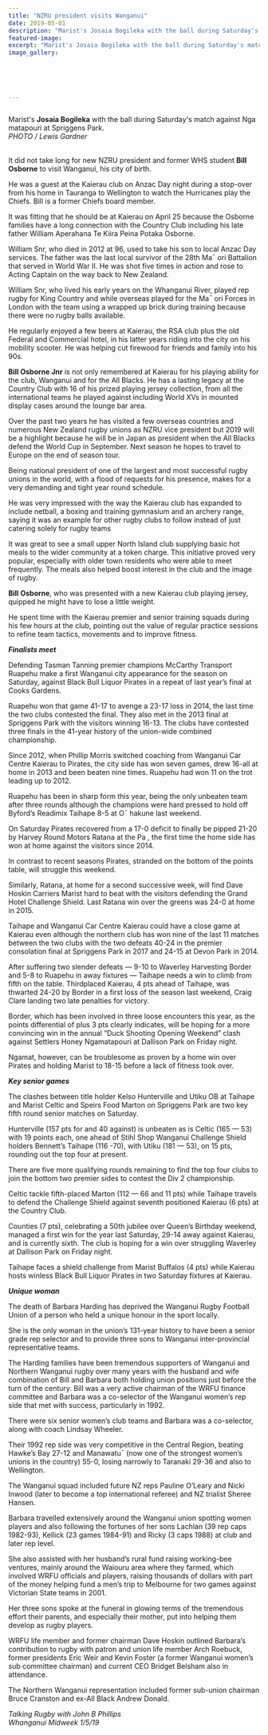 ```yaml
---
title: "NZRU president visits Wanganui"
date: 2019-05-01
description: "Marist's Josaia Bogileka with the ball during Saturday's match against Nga matapouri at Spriggens Park..."
featured-image: 
excerpt: "Marist's Josaia Bogileka with the ball during Saturday's match against Nga matapouri at Spriggens Park."
image_gallery:
	
	
	
	
	
---
```


<p><img src="https://i.prcdn.co/img?regionKey=U820xKWoCPWQk6iUashhJw%3d%3d" alt="" /></p>
<p>Marist's <strong>Josaia Bogileka</strong> with the ball during Saturday's match against Nga matapouri at Spriggens Park.<br /><em>PHOTO / Lewis Gardner</em></p>
<p data-bind="text: $data"><br />It did not take long for new NZRU president and former WHS student&nbsp;<strong>Bill Osborne</strong> to visit Wanganui, his city of birth.</p>
<p data-bind="text: $data">He was a guest at the Kaierau club on Anzac Day night during a stop-over from his home in Tauranga to Wellington to watch the Hurricanes play the Chiefs. Bill is a former Chiefs board member.</p>
<p data-bind="text: $data">It was fitting that he should be at Kaierau on April 25 because the Osborne families have a long connection with the Country Club including his late father William Aperahana Te Kiira Peina Potaka Osborne.</p>
<p data-bind="text: $data">William Snr, who died in 2012 at 96, used to take his son to local Anzac Day services. The father was the last local survivor of the 28th Ma&macr; ori Battalion that served in World War II. He was shot five times in action and rose to Acting Captain on the way back to New Zealand.</p>
<p data-bind="text: $data">William Snr, who lived his early years on the Whanganui River, played rep rugby for King Country and while overseas played for the Ma&macr; ori Forces in London with the team using a wrapped up brick during training because there were no rugby balls available.</p>
<p data-bind="text: $data">He regularly enjoyed a few beers at Kaierau, the RSA club plus the old Federal and Commercial hotel, in his latter years riding into the city on his mobility scooter. He was helping cut firewood for friends and family into his 90s.</p>
<p data-bind="text: $data"><strong>Bill Osborne Jnr</strong> is not only remembered at Kaierau for his playing ability for the club, Wanganui and for the All Blacks. He has a lasting legacy at the Country Club with 16 of his prized playing jersey collection, from all the international teams he played against including World XVs in mounted display cases around the lounge bar area.</p>
<p data-bind="text: $data">Over the past two years he has visited a few overseas countries and numerous New Zealand rugby unions as NZRU vice president but 2019 will be a highlight because he will be in Japan as president when the All Blacks defend the World Cup in September. Next season he hopes to travel to Europe on the end of season tour.</p>
<p data-bind="text: $data">Being national president of one of the largest and most successful rugby unions in the world, with a flood of requests for his presence, makes for a very demanding and tight year round schedule.</p>
<p data-bind="text: $data">He was very impressed with the way the Kaierau club has expanded to include netball, a boxing and training gymnasium and an archery range, saying it was an example for other rugby clubs to follow instead of just catering solely for rugby teams</p>
<p data-bind="text: $data">It was great to see a small upper North Island club supplying basic hot meals to the wider community at a token charge. This initiative proved very popular, especially with older town residents who were able to meet frequently. The meals also helped boost interest in the club and the image of rugby.</p>
<p data-bind="text: $data"><strong>Bill Osborne</strong>, who was presented with a new Kaierau club playing jersey, quipped he might have to lose a little weight.</p>
<p data-bind="text: $data">He spent time with the Kaierau premier and senior training squads during his few hours at the club, pointing out the value of regular practice sessions to refine team tactics, movements and to improve fitness.</p>
<p data-bind="text: $data"><em><strong>Finalists meet</strong></em></p>
<p data-bind="text: $data">Defending Tasman Tanning premier champions McCarthy Transport Ruapehu make a first Wanganui city appearance for the season on Saturday, against Black Bull Liquor Pirates in a repeat of last year&rsquo;s final at Cooks Gardens.</p>
<p data-bind="text: $data">Ruapehu won that game 41-17 to avenge a 23-17 loss in 2014, the last time the two clubs contested the final. They also met in the 2013 final at Spriggens Park with the visitors winning 16-13. The clubs have contested three finals in the 41-year history of the union-wide combined championship.</p>
<p data-bind="text: $data">Since 2012, when Phillip Morris switched coaching from Wanganui Car Centre Kaierau to Pirates, the city side has won seven games, drew 16-all at home in 2013 and been beaten nine times. Ruapehu had won 11 on the trot leading up to 2012.</p>
<p data-bind="text: $data">Ruapehu has been in sharp form this year, being the only unbeaten team after three rounds although the champions were hard pressed to hold off Byford&rsquo;s Readimix Taihape 8-5 at O&macr; hakune last weekend.</p>
<p data-bind="text: $data">On Saturday Pirates recovered from a 17-0 deficit to finally be pipped 21-20 by Harvey Round Motors Ratana at the Pa , the first time the home side has won at home against the visitors since 2014.</p>
<p data-bind="text: $data">In contrast to recent seasons Pirates, stranded on the bottom of the points table, will struggle this weekend.</p>
<p data-bind="text: $data">Similarly, Ratana, at home for a second successive week, will find Dave Hoskin Carriers Marist hard to beat with the visitors defending the Grand Hotel Challenge Shield. Last Ratana win over the greens was 24-0 at home in 2015.</p>
<p data-bind="text: $data">Taihape and Wanganui Car Centre Kaierau could have a close game at Kaierau even although the northern club has won nine of the last 11 matches between the two clubs with the two defeats 40-24 in the premier consolation final at Spriggens Park in 2017 and 24-15 at Devon Park in 2014.</p>
<p data-bind="text: $data">After suffering two slender defeats &mdash; 9-10 to Waverley Harvesting Border and 5-8 to Ruapehu in away fixtures &mdash; Taihape needs a win to climb from fifth on the table. Thirdplaced Kaierau, 4 pts ahead of Taihape, was thwarted 24-20 by Border in a first loss of the season last weekend, Craig Clare landing two late penalties for victory.</p>
<p data-bind="text: $data">Border, which has been involved in three loose encounters this year, as the points differential of plus 3 pts clearly indicates, will be hoping for a more convincing win in the annual &ldquo;Duck Shooting Opening Weekend&rdquo; clash against Settlers Honey Ngamatapouri at Dallison Park on Friday night.</p>
<p data-bind="text: $data">Ngamat, however, can be troublesome as proven by a home win over Pirates and holding Marist to 18-15 before a lack of fitness took over.</p>
<p data-bind="text: $data"><em><strong>Key senior games</strong></em></p>
<p data-bind="text: $data">The clashes between title holder Kelso Hunterville and Utiku OB at Taihape and Marist Celtic and Speirs Food Marton on Spriggens Park are two key fifth round senior matches on Saturday.</p>
<p data-bind="text: $data">Hunterville (157 pts for and 40 against) is unbeaten as is Celtic (165 &mdash; 53) with 19 points each, one ahead of Stihl Shop Wanganui Challenge Shield holders Bennett&rsquo;s Taihape (116 -70), with Utiku (181 &mdash; 53), on 15 pts, rounding out the top four at present.</p>
<p data-bind="text: $data">There are five more qualifying rounds remaining to find the top four clubs to join the bottom two premier sides to contest the Div 2 championship.</p>
<p data-bind="text: $data">Celtic tackle fifth-placed Marton (112 &mdash; 66 and 11 pts) while Taihape travels to defend the Challenge Shield against seventh positioned Kaierau (6 pts) at the Country Club.</p>
<p data-bind="text: $data">Counties (7 pts), celebrating a 50th jubilee over Queen&rsquo;s Birthday weekend, managed a first win for the year last Saturday, 29-14 away against Kaierau, and is currently sixth. The club is hoping for a win over struggling Waverley at Dallison Park on Friday night.</p>
<p data-bind="text: $data">Taihape faces a shield challenge from Marist Buffalos (4 pts) while Kaierau hosts winless Black Bull Liquor Pirates in two Saturday fixtures at Kaierau.</p>
<p data-bind="text: $data"><em><strong>Unique woman</strong></em></p>
<p data-bind="text: $data">The death of Barbara Harding has deprived the Wanganui Rugby Football Union of a person who held a unique honour in the sport locally.</p>
<p data-bind="text: $data">She is the only woman in the union&rsquo;s 131-year history to have been a senior grade rep selector and to provide three sons to Wanganui inter-provincial representative teams.</p>
<p data-bind="text: $data">The Harding families have been tremendous supporters of Wanganui and Northern Wanganui rugby over many years with the husband and wife combination of Bill and Barbara both holding union positions just before the turn of the century. Bill was a very active chairman of the WRFU finance committee and Barbara was a co-selector of the Wanganui women&rsquo;s rep side that met with success, particularly in 1992.</p>
<p data-bind="text: $data">There were six senior women&rsquo;s club teams and Barbara was a co-selector, along with coach Lindsay Wheeler.</p>
<p data-bind="text: $data">Their 1992 rep side was very competitive in the Central Region, beating Hawke&rsquo;s Bay 27-12 and Manawatu&macr; (now one of the strongest women&rsquo;s unions in the country) 55-0, losing narrowly to Taranaki 29-36 and also to Wellington.</p>
<p data-bind="text: $data">The Wanganui squad included future NZ reps Pauline O&rsquo;Leary and Nicki Inwood (later to become a top international referee) and NZ trialist Sheree Hansen.</p>
<p data-bind="text: $data">Barbara travelled extensively around the Wanganui union spotting women players and also following the fortunes of her sons Lachlan (39 rep caps 1982-93), Kellick (23 games 1984-91) and Ricky (3 caps 1988) at club and later rep level.</p>
<p data-bind="text: $data">She also assisted with her husband&rsquo;s rural fund raising working-bee ventures, mainly around the Waiouru area where they farmed, which involved WRFU officials and players, raising thousands of dollars with part of the money helping fund a men&rsquo;s trip to Melbourne for two games against Victorian State teams in 2001.</p>
<p data-bind="text: $data">Her three sons spoke at the funeral in glowing terms of the tremendous effort their parents, and especially their mother, put into helping them develop as rugby players.</p>
<p data-bind="text: $data">WRFU life member and former chairman Dave Hoskin outlined Barbara&rsquo;s contribution to rugby with patron and union life member Arch Roebuck, former presidents Eric Weir and Kevin Foster (a former Wanganui women&rsquo;s sub committee chairman) and current CEO Bridget Belsham also in attendance.</p>
<p data-bind="text: $data">The Northern Wanganui representation included former sub-union chairman Bruce Cranston and ex-All Black Andrew Donald.</p>
<p data-bind="text: $data"><em>Talking Rugby with John B Phillips</em><br /><em>Whanganui Midweek 1/5/19</em></p>

